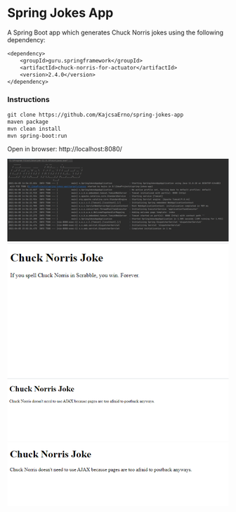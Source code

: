 # Spring Jokes App

A Spring Boot app which generates Chuck Norris jokes using the following dependency:

```
<dependency>
    <groupId>guru.springframework</groupId>
    <artifactId>chuck-norris-for-actuator</artifactId>
    <version>2.4.0</version>
</dependency> 
```

### Instructions

```
git clone https://github.com/KajcsaErno/spring-jokes-app
maven package
mvn clean install
mvn spring-boot:run
```

Open in browser: http://localhost:8080/

![img_3.png](img_3.png)
![img.png](img.png)
![img_1.png](img_1.png)
![img_2.png](img_2.png)

